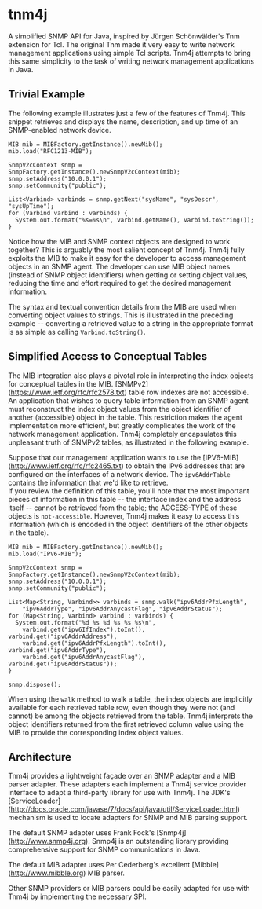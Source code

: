 tnm4j
=====

A simplified SNMP API for Java, inspired by Jürgen Schönwälder's Tnm
extension for Tcl.  The original Tnm made it very easy to write network
management applications using simple Tcl scripts.  Tnm4j attempts to
bring this same simplicity to the task of writing network management
applications in Java.

Trivial Example
---------------

The following example illustrates just a few of the features of Tnm4j.  This 
snippet retrieves and displays the name, description, and up time of an 
SNMP-enabled network device.

```
MIB mib = MIBFactory.getInstance().newMib();
mib.load("RFC1213-MIB");

SnmpV2cContext snmp = SnmpFactory.getInstance().newSnmpV2cContext(mib);
snmp.setAddress("10.0.0.1");
snmp.setCommunity("public");

List<Varbind> varbinds = snmp.getNext("sysName", "sysDescr", "sysUpTime");
for (Varbind varbind : varbinds) {
  System.out.format("%s=%s\n", varbind.getName(), varbind.toString());
}
```

Notice how the MIB and SNMP context objects are designed to work together?
This is arguably the most salient concept of Tnm4j.  Tnm4j fully exploits
the MIB to make it easy for the developer to access management objects in
an SNMP agent.  The developer can use MIB object names (instead 
of SNMP object identifiers) when getting or setting object values, reducing
the time and effort required to get the desired management information. 

The syntax and textual convention details from the MIB are used when 
converting object values to strings.  This is illustrated in the preceding
example -- converting a retrieved value to a string in the appropriate 
format is as simple as calling `Varbind.toString()`.


Simplified Access to Conceptual Tables
--------------------------------------

The MIB integration also plays a pivotal role in interpreting the index
objects for conceptual tables in the MIB.  [SNMPv2] 
(https://www.ietf.org/rfc/rfc2578.txt) table row indexes are not accessible.  
An application that wishes to query table information from an SNMP agent must 
reconstruct the index object values from the object identifier of another 
(accessible) object in the table.  This restriction makes the agent 
implementation more efficient, but greatly complicates the work of the network 
management application.  Tnm4j completely encapsulates this unpleasant truth of 
SNMPv2 tables, as illustrated in the following example.  

Suppose that our management application wants to use the [IPV6-MIB] 
(http://www.ietf.org/rfc/rfc2465.txt) to obtain the IPv6 addresses 
that are configured on the interfaces of a network device.  The 
`ipv6AddrTable` contains the information that we'd like to retrieve.  
If you review the definition of this table, you'll note that the most important
pieces of information in this table -- the interface index and the 
address itself -- cannot be retrieved from the table; the ACCESS-TYPE of these
objects is `not-accessible`.  However, Tnm4j makes it easy to access this
information (which is encoded in the object identifiers of the other objects
in the table).

```
MIB mib = MIBFactory.getInstance().newMib();
mib.load("IPV6-MIB");

SnmpV2cContext snmp = SnmpFactory.getInstance().newSnmpV2cContext(mib);
snmp.setAddress("10.0.0.1");
snmp.setCommunity("public");

List<Map<String, Varbind>> varbinds = snmp.walk("ipv6AddrPfxLength", 
    "ipv6AddrType", "ipv6AddrAnycastFlag", "ipv6AddrStatus");
for (Map<String, Varbind> varbind : varbinds) {
  System.out.format("%d %s %d %s %s %s\n", 
    varbind.get("ipv6IfIndex").toInt(), varbind.get("ipv6AddrAddress"),
    varbind.get("ipv6AddrPfxLength").toInt(), varbind.get("ipv6AddrType"),
    varbind.get("ipv6AddrAnycastFlag"), varbind.get("ipv6AddrStatus"));
}

snmp.dispose();
```

When using the `walk` method to walk a table, the index objects are implicitly
available for each retrieved table row, even though they were not (and cannot)
be among the objects retrieved from the table.  Tnm4j interprets the object
identifiers returned from the first retrieved column value using the MIB to
provide the corresponding index object values.


Architecture
------------
Tnm4j provides a lightweight façade over an SNMP adapter and a MIB parser
adapter.  These adapters each implement a Tnm4j service provider interface to 
adapt a third-party library for use with Tnm4j.  The JDK's [ServiceLoader] 
(http://docs.oracle.com/javase/7/docs/api/java/util/ServiceLoader.html)
mechanism is used to locate adapters for SNMP and MIB parsing support.

The default SNMP adapter uses Frank Fock's [Snmp4j] (http://www.snmp4j.org).
Snmp4j is an outstanding library providing comprehensive support for SNMP
communications in Java.

The default MIB adapter uses Per Cederberg's excellent [Mibble] 
(http://www.mibble.org) MIB parser.

Other SNMP providers or MIB parsers could be easily adapted for use with
Tnm4j by implementing the necessary SPI.


